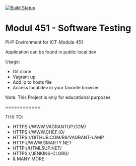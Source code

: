 [![Build Status](https://travis-ci.org/nckappeler/modul-451.svg?branch=master)](https://travis-ci.org/nckappeler/modul-451)

Modul 451 - Software Testing
============

PHP Environment for ICT-Module 451

Application can be found in public local.dev

Usage:

* Git clone
* Vagrant up
* Add ip to hosts file
* Access local.dev in your favorite browser

Note: This Project is only for educational purposes

============

THX TO:

* HTTPS://WWW.VAGRANTUP.COM/
* HTTPS://WWW.CHEF.IO/
* HTTPS://GITHUB.COM/R8/VAGRANT-LAMP
* HTTP://WWW.SMARTY.NET
* HTTP://HTML5UP.NET/
* HTTPS://JENKINS-CI.ORG/
* & MANY MORE